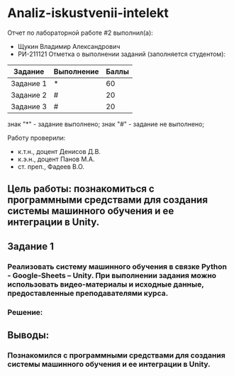 # Analiz-iskustvenii-intelekt
Отчет по лабораторной работе #2 выполнил(а):
- Щукин Владимир Александрович
- РИ-211121
Отметка о выполнении заданий (заполняется студентом):

| Задание | Выполнение | Баллы |
| ------ | ------ | ------ |
| Задание 1 | * | 60 |
| Задание 2 | # | 20 |
| Задание 3 | # | 20 |

знак "*" - задание выполнено; знак "#" - задание не выполнено;

Работу проверили:
- к.т.н., доцент Денисов Д.В.
- к.э.н., доцент Панов М.А.
- ст. преп., Фадеев В.О.

## Цель работы: познакомиться с программными средствами для создания системы машинного обучения и ее интеграции в Unity.

## Задание 1

### Реализовать систему машинного обучения в связке Python - Google-Sheets – Unity. При выполнении задания можно использовать видео-материалы и исходные данные, предоставленные преподавателями курса.

### Решение:







## Выводы:
### Познакомился с программными средствами для создания системы машинного обучения и ее интеграции в Unity.


